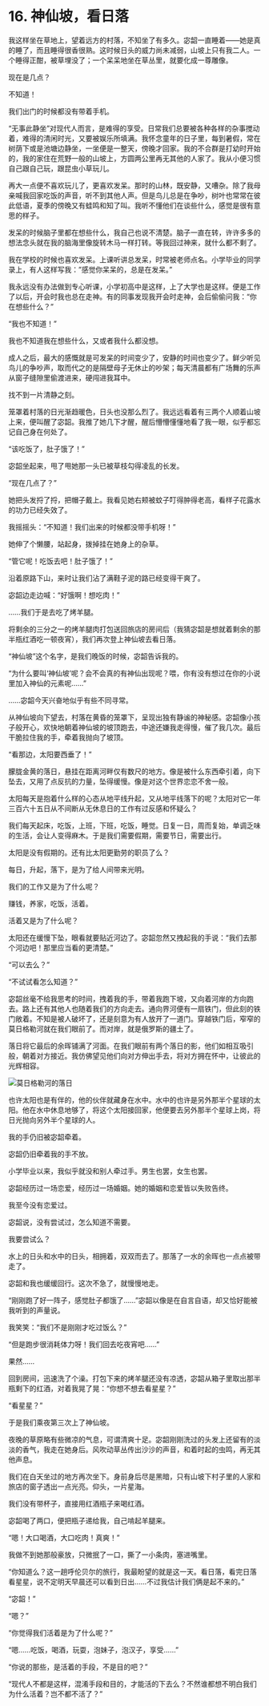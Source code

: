 # 16. 神仙坡，看日落

我这样坐在草地上，望着远方的村落，不知坐了有多久。宓韶一直睡着——她是真的睡了，而且睡得很香很熟。这时候日头的威力尚未减弱，山坡上只有我二人。一个睡得正酣，被草埋没了；一个呆呆地坐在草丛里，就要化成一尊雕像。

现在是几点？

不知道！

我们出门的时候都没有带着手机。

“无事此静坐”对现代人而言，是难得的享受。日常我们总要被各种各样的杂事搅动着，难得的清闲时光，又要被娱乐所填满。我怀念童年的日子里，每到暑假，常在树荫下或是池塘边静坐，一坐便是一整天，傍晚才回家。我的不合群是打幼时开始的，我的家住在荒野一般的山坡上，方圆两公里再无其他的人家了。我从小便习惯自己跟自己玩，跟昆虫小草玩儿。

再大一点便不喜欢玩儿了，更喜欢发呆。那时的山林，既安静，又嘈杂。除了我母亲喊我回家吃饭的声音，听不到其他人声。但是鸟儿总是在争吵，树叶也常常在彼此低语，夏季的傍晚又有蛙鸣和知了叫。我听不懂他们在谈些什么，感觉是很有意思的样子。

发呆的时候脑子里都在想些什么，我自己也说不清楚。脑子一直在转，许许多多的想法念头就在我的脑海里像旋转木马一样打转。等我回过神来，就什么都不剩了。

我在学校的时候也喜欢发呆。上课听讲总发呆，时常被老师点名。小学毕业的同学录上，有人这样写我：”感觉你呆呆的，总是在发呆。”

我永远没有办法做到专心听课，小学初高中是这样，上了大学也是这样。便是工作了以后，开会时我也总在走神。有的同事发现我开会时走神，会后偷偷问我：“你在想些什么？”

“我也不知道！”

我也不知道我在想些什么，又或者我什么都没想。

成人之后，最大的感慨就是可发呆的时间变少了，安静的时间也变少了。鲜少听见鸟儿的争吵声，取而代之的是隔壁母子无休止的吵架；每天清晨都有广场舞的乐声从窗子缝隙里偷渡进来，硬闯进我耳中。

找不到一片清静之刻。

笼罩着村落的日光渐趋暖色，日头也没那么烈了。我远远看着有三两个人顺着山坡上来，便叫醒了宓韶。我推了她几下才醒，醒后懵懵懂懂地看了我一眼，似乎都忘记自己身在何处了。

“该吃饭了，肚子饿了！”

宓韶坐起来，甩了甩她那一头已被草枝勾得凌乱的长发。

“现在几点了？”

她把头发捋了捋，把帽子戴上。我看见她右颊被蚊子叮得肿得老高，看样子花露水的功力已经失效了。

我摇摇头：“不知道！我们出来的时候都没带手机呀！”

她伸了个懒腰，站起身，拨掉挂在她身上的杂草。

“管它呢！吃饭去吧！肚子饿了！”

沿着原路下山，来时让我们沾了满鞋子泥的路已经变得干爽了。

宓韶边走边喊：“好饿啊！想吃肉！”

……我们于是去吃了烤羊腿。

将剩余的三分之一的烤羊腿肉打包送回旅店的房间后（我猜宓韶是想就着剩余的那半瓶红酒吃一顿夜宵），我们再次登上神仙坡去看日落。

“神仙坡”这个名字，是我们晚饭的时候，宓韶告诉我的。

“为什么要叫‘神仙坡’呢？会不会真的有神仙出现呢？喂，你有没有想过在你的小说里加入神仙的元素呢……”

……宓韶今天兴奋地似乎有些不同寻常。

从神仙坡向下望去，村落在黄昏的笼罩下，呈现出独有静谧的神秘感。宓韶像小孩子般开心，欢快地朝着神仙坡的坡顶跑去，中途还嫌我走得慢，催了我几次。最后干脆拉住我的手，牵着我抛向了坡顶。

“看那边，太阳要西垂了！”

朦胧金黄的落日，悬挂在距离河畔仅有数尺的地方。像是被什么东西牵引着，向下坠去，又用了点反抗的力量，坠得缓慢。像是对这个世界恋恋不舍一般。

太阳每天是抱着什么样的心态从地平线升起，又从地平线落下的呢？太阳对它一年三百六十五日从不间断从无休息日的工作有过反感和怀疑么？

我们每天起床，吃饭，上班，下班，吃饭，睡觉。日复一日，周而复始，单调乏味的生活，会让人变得麻木。于是我们需要假期，需要节日，需要出行。

太阳是没有假期的。还有比太阳更勤劳的职员了么？

每日，升起，落下，是为了给人间带来光明。

我们的工作又是为了什么呢？

赚钱，养家，吃饭，活着。

活着又是为了什么呢？

太阳还在缓慢下坠，眼看就要贴近河边了。宓韶忽然又拽起我的手说：“我们去那个河边吧！那里应当看的更清楚。”

“可以去么？”

“不试试看怎么知道？”

宓韶丝毫不给我思考的时间，拽着我的手，带着我跑下坡，又向着河岸的方向跑去。路上还有其他人也随着我们的方向走去。通向界河便有一扇铁门，但此刻的铁门敞着。不知是被人破坏了，还是刻意为有人放开了一道门。穿越铁门后，窄窄的莫日格勒河就在我们眼前了。而对岸，就是俄罗斯的疆土了。

落日将它最后的余晖铺满了河面。在我们眼前有两个落日的影，他们如相互吸引般，朝着对方接近。我仿佛望见他们向对方伸出手去，将对方拥在怀中，让彼此的光辉相容。

![莫日格勒河的落日](/img/hulunbeier/dusk.jpg)

也许太阳也是有伴的，他的伙伴就藏身在水中。水中的也许是另外那半个星球的太阳。他在水中休息地够了，将这个太阳接回家，他便要去另外那半个星球上岗，将日光抛向另外半个星球的人。

我的手仍旧被宓韶牵着。

宓韶仍旧牵着我的手不放。

小学毕业以来，我似乎就没和别人牵过手。男生也罢，女生也罢。

宓韶经历过一场恋爱，经历过一场婚姻。她的婚姻和恋爱皆以失败告终。

我至今没有恋爱过。

宓韶说，没有尝试过，怎么知道不需要。

我要尝试么？

水上的日头和水中的日头，相拥着，双双而去了。那落了一水的余晖也一点点被带走了。

宓韶和我也缓缓回行。这次不急了，就慢慢地走。

“刚刚跑了好一阵子，感觉肚子都饿了……”宓韶以像是在自言自语，却又恰好能被我听到的声量说。

我笑笑：“我们不是刚刚才吃过饭么？”

“但是跑步很消耗体力呀！我们回去吃夜宵吧……”

果然……

回到房间，迅速洗了个澡。打包下来的烤羊腿还没有凉透，宓韶从箱子里取出那半瓶剩下的红酒，对着我晃了晃：“你想不想去看星星？”

“看星星？”

于是我们乘夜第三次上了神仙坡。

夜晚的草原略有些微凉的气息，可谓清爽十足。宓韶刚刚洗过的头发上还留有的淡淡的香气，我走在她身后。风吹动草丛传出沙沙的声音，和着时起的虫鸣，再无其他声息。

我们在白天坐过的地方再次坐下。身前身后尽是黑暗，只有山坡下村子里的人家和旅店的窗子透出一点光亮。仰头，一片星海。

我们没有带杯子，直接用红酒瓶子来喝红酒。

宓韶喝了两口，便把瓶子递给我，自己啃起羊腿来。

“嗯！大口喝酒，大口吃肉！真爽！”

我做不到她那般豪放，只微抿了一口，撕了一小条肉，塞进嘴里。

“你知道么？这一趟呼伦贝尔的旅行，我最盼望的就是这一天。看日落，看完日落看星星，说不定明天早晨还可以看到日出……不过我估计我们俩是起不来的。”

“宓韶！”

“嗯？”

“你觉得我们活着是为了什么呢？”

“嗯……吃饭，喝酒，玩耍，泡妹子，泡汉子，享受……”

“你说的那些，是活着的手段，不是目的吧？”

“现代人不都是这样，混淆手段和目的，才能活的下去么？不然谁都想不明白我们为什么活着？岂不都不活了？”